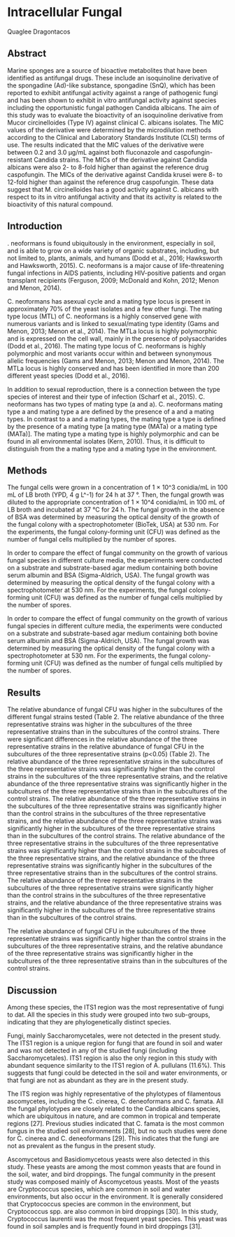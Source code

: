 # Intracellular Fungal
Quaglee Dragontacos


## Abstract
Marine sponges are a source of bioactive metabolites that have been identified as antifungal drugs. These include an isoquinoline derivative of the spongadine (Ad)-like substance, spongadine (SnQ), which has been reported to exhibit antifungal activity against a range of pathogenic fungi and has been shown to exhibit in vitro antifungal activity against species including the opportunistic fungal pathogen Candida albicans. The aim of this study was to evaluate the bioactivity of an isoquinoline derivative from Mucor circinelloides (Type IV) against clinical C. albicans isolates. The MIC values of the derivative were determined by the microdilution methods according to the Clinical and Laboratory Standards Institute (CLSI) terms of use. The results indicated that the MIC values of the derivative were between 0.2 and 3.0 µg/mL against both fluconazole and caspofungin-resistant Candida strains. The MICs of the derivative against Candida albicans were also 2- to 8-fold higher than against the reference drug caspofungin. The MICs of the derivative against Candida krusei were 8- to 12-fold higher than against the reference drug caspofungin. These data suggest that M. circinelloides has a good activity against C. albicans with respect to its in vitro antifungal activity and that its activity is related to the bioactivity of this natural compound.


## Introduction
. neoformans is found ubiquitously in the environment, especially in soil, and is able to grow on a wide variety of organic substrates, including, but not limited to, plants, animals, and humans (Dodd et al., 2016; Hawksworth and Hawksworth, 2015). C. neoformans is a major cause of life-threatening fungal infections in AIDS patients, including HIV-positive patients and organ transplant recipients (Ferguson, 2009; McDonald and Kohn, 2012; Menon and Menon, 2014).

C. neoformans has asexual cycle and a mating type locus is present in approximately 70% of the yeast isolates and a few other fungi. The mating type locus (MTL) of C. neoformans is a highly conserved gene with numerous variants and is linked to sexual/mating type identity (Gams and Menon, 2013; Menon et al., 2014). The MTLa locus is highly polymorphic and is expressed on the cell wall, mainly in the presence of polysaccharides (Dodd et al., 2016). The mating type locus of C. neoformans is highly polymorphic and most variants occur within and between synonymous allelic frequencies (Gams and Menon, 2013; Menon and Menon, 2014). The MTLa locus is highly conserved and has been identified in more than 200 different yeast species (Dodd et al., 2016).

In addition to sexual reproduction, there is a connection between the type species of interest and their type of infection (Scharf et al., 2015). C. neoformans has two types of mating type (a and a). C. neoformans mating type a and mating type a are defined by the presence of a and a mating types. In contrast to a and a mating types, the mating type a type is defined by the presence of a mating type [a mating type (MATa) or a mating type (MATa)]. The mating type a mating type is highly polymorphic and can be found in all environmental isolates (Kern, 2010). Thus, it is difficult to distinguish from the a mating type and a mating type in the environment.


## Methods
The fungal cells were grown in a concentration of 1 × 10^3 conidia/mL in 100 mL of LB broth (YPD, 4 g L^-1) for 24 h at 37 °. Then, the fungal growth was diluted to the appropriate concentration of 1 × 10^4 conidia/mL in 100 mL of LB broth and incubated at 37 °C for 24 h. The fungal growth in the absence of BSA was determined by measuring the optical density of the growth of the fungal colony with a spectrophotometer (BioTek, USA) at 530 nm. For the experiments, the fungal colony-forming unit (CFU) was defined as the number of fungal cells multiplied by the number of spores.

In order to compare the effect of fungal community on the growth of various fungal species in different culture media, the experiments were conducted on a substrate and substrate-based agar medium containing both bovine serum albumin and BSA (Sigma-Aldrich, USA). The fungal growth was determined by measuring the optical density of the fungal colony with a spectrophotometer at 530 nm. For the experiments, the fungal colony-forming unit (CFU) was defined as the number of fungal cells multiplied by the number of spores.

In order to compare the effect of fungal community on the growth of various fungal species in different culture media, the experiments were conducted on a substrate and substrate-based agar medium containing both bovine serum albumin and BSA (Sigma-Aldrich, USA). The fungal growth was determined by measuring the optical density of the fungal colony with a spectrophotometer at 530 nm. For the experiments, the fungal colony-forming unit (CFU) was defined as the number of fungal cells multiplied by the number of spores.


## Results
The relative abundance of fungal CFU was higher in the subcultures of the different fungal strains tested (Table 2. The relative abundance of the three representative strains was higher in the subcultures of the three representative strains than in the subcultures of the control strains. There were significant differences in the relative abundance of the three representative strains in the relative abundance of fungal CFU in the subcultures of the three representative strains (p<0.05) (Table 2). The relative abundance of the three representative strains in the subcultures of the three representative strains was significantly higher than the control strains in the subcultures of the three representative strains, and the relative abundance of the three representative strains was significantly higher in the subcultures of the three representative strains than in the subcultures of the control strains. The relative abundance of the three representative strains in the subcultures of the three representative strains was significantly higher than the control strains in the subcultures of the three representative strains, and the relative abundance of the three representative strains was significantly higher in the subcultures of the three representative strains than in the subcultures of the control strains. The relative abundance of the three representative strains in the subcultures of the three representative strains was significantly higher than the control strains in the subcultures of the three representative strains, and the relative abundance of the three representative strains was significantly higher in the subcultures of the three representative strains than in the subcultures of the control strains. The relative abundance of the three representative strains in the subcultures of the three representative strains were significantly higher than the control strains in the subcultures of the three representative strains, and the relative abundance of the three representative strains was significantly higher in the subcultures of the three representative strains than in the subcultures of the control strains.

The relative abundance of fungal CFU in the subcultures of the three representative strains was significantly higher than the control strains in the subcultures of the three representative strains, and the relative abundance of the three representative strains was significantly higher in the subcultures of the three representative strains than in the subcultures of the control strains.


## Discussion
Among these species, the ITS1 region was the most representative of fungi to dat. All the species in this study were grouped into two sub-groups, indicating that they are phylogenetically distinct species.

Fungi, mainly Saccharomycetales, were not detected in the present study. The ITS1 region is a unique region for fungi that are found in soil and water and was not detected in any of the studied fungi (including Saccharomycetales). ITS1 region is also the only region in this study with abundant sequence similarity to the ITS1 region of A. pullulans (11.6%). This suggests that fungi could be detected in the soil and water environments, or that fungi are not as abundant as they are in the present study.

The ITS region was highly representative of the phylotypes of filamentous ascomycetes, including the C. cinerea, C. deneoformans and C. famata. All the fungal phylotypes are closely related to the Candida albicans species, which are ubiquitous in nature, and are common in tropical and temperate regions [27]. Previous studies indicated that C. famata is the most common fungus in the studied soil environments [28], but no such studies were done for C. cinerea and C. deneoformans [29]. This indicates that the fungi are not as prevalent as the fungus in the present study.

Ascomycetous and Basidiomycetous yeasts were also detected in this study. These yeasts are among the most common yeasts that are found in the soil, water, and bird droppings. The fungal community in the present study was composed mainly of Ascomycetous yeasts. Most of the yeasts are Cryptococcus species, which are common in soil and water environments, but also occur in the environment. It is generally considered that Cryptococcus species are common in the environment, but Cryptococcus spp. are also common in bird droppings [30]. In this study, Cryptococcus laurentii was the most frequent yeast species. This yeast was found in soil samples and is frequently found in bird droppings [31].
